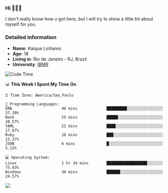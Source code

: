 ### Hi 🙋🏽‍♂️

I don't really know how u got here, but I will try to show a little bit about myself for you.

### Detailed information

* **Name**: Kaique Linhares
* **Age**: 18
* **Living in**: Rio  de Janeiro - RJ, Brazil
* **University**: [IBMR](https://www.ibmr.br/)

<!--START_SECTION:waka-->
![Code Time](http://img.shields.io/badge/Code%20Time-42%20hrs%202%20mins-blue)

📊 **This Week I Spent My Time On** 

```text
⌚︎ Time Zone: America/Sao_Paulo

💬 Programming Languages: 
ERB                      46 mins             █████████░░░░░░░░░░░░░░░░   37.39% 
Bash                     25 mins             █████░░░░░░░░░░░░░░░░░░░░   20.57% 
YAML                     22 mins             ████░░░░░░░░░░░░░░░░░░░░░   17.67% 
Ruby                     16 mins             ███░░░░░░░░░░░░░░░░░░░░░░   13.37% 
JSON                     6 mins              █░░░░░░░░░░░░░░░░░░░░░░░░   5.12%

💻 Operating System: 
Linux                    1 hr 34 mins        ██████████████████░░░░░░░   75.43% 
Windows                  30 mins             ██████░░░░░░░░░░░░░░░░░░░   24.57%

```


<!--END_SECTION:waka-->

<a href="https://www.linkedin.com/in/kaique-linhares-25a840208/"  target="_blank"><img src="https://img.shields.io/badge/-LinkedIn-%230077B5?style=for-the-badge&logo=linkedin&logoColor=white" target="_blank"></a>
